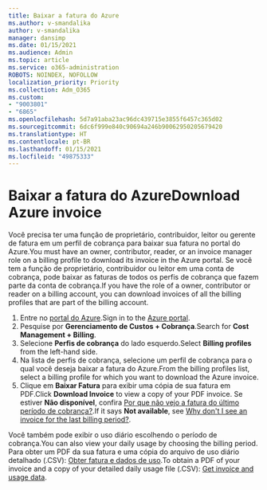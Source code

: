 ```yaml
---
title: Baixar a fatura do Azure
ms.author: v-smandalika
author: v-smandalika
manager: dansimp
ms.date: 01/15/2021
ms.audience: Admin
ms.topic: article
ms.service: o365-administration
ROBOTS: NOINDEX, NOFOLLOW
localization_priority: Priority
ms.collection: Adm_O365
ms.custom:
- "9003801"
- "6865"
ms.openlocfilehash: 5d7a91aba23ac96dc439715e3855f6457c365d02
ms.sourcegitcommit: 6dc6f999e840c90694a246b90062950205679420
ms.translationtype: HT
ms.contentlocale: pt-BR
ms.lasthandoff: 01/15/2021
ms.locfileid: "49875333"
---
```

# <a name="download-azure-invoice"></a><span data-ttu-id="05ec2-102">Baixar a fatura do Azure</span><span class="sxs-lookup"><span data-stu-id="05ec2-102">Download Azure invoice</span></span>

<span data-ttu-id="05ec2-103">Você precisa ter uma função de proprietário, contribuidor, leitor ou gerente de fatura em um perfil de cobrança para baixar sua fatura no portal do Azure.</span><span class="sxs-lookup"><span data-stu-id="05ec2-103">You must have an owner, contributor, reader, or an invoice manager role on a billing profile to download its invoice in the Azure portal.</span></span> <span data-ttu-id="05ec2-104">Se você tem a função de proprietário, contribuidor ou leitor em uma conta de cobrança, pode baixar as faturas de todos os perfis de cobrança que fazem parte da conta de cobrança.</span><span class="sxs-lookup"><span data-stu-id="05ec2-104">If you have the role of a owner, contributor or reader on a billing account, you can download invoices of all the billing profiles that are part of the billing account.</span></span>

1. <span data-ttu-id="05ec2-105">Entre no [portal do Azure](https://portal.azure.com/).</span><span class="sxs-lookup"><span data-stu-id="05ec2-105">Sign in to the [Azure portal](https://portal.azure.com/).</span></span>
2. <span data-ttu-id="05ec2-106">Pesquise por **Gerenciamento de Custos + Cobrança**.</span><span class="sxs-lookup"><span data-stu-id="05ec2-106">Search for **Cost Management + Billing**.</span></span>
3. <span data-ttu-id="05ec2-107">Selecione **Perfis de cobrança** do lado esquerdo.</span><span class="sxs-lookup"><span data-stu-id="05ec2-107">Select **Billing profiles** from the left-hand side.</span></span>
4. <span data-ttu-id="05ec2-108">Na lista de perfis de cobrança, selecione um perfil de cobrança para o qual você deseja baixar a fatura do Azure.</span><span class="sxs-lookup"><span data-stu-id="05ec2-108">From the billing profiles list, select a billing profile for which you want to download the Azure invoice.</span></span>
5. <span data-ttu-id="05ec2-109">Clique em **Baixar Fatura** para exibir uma cópia de sua fatura em PDF.</span><span class="sxs-lookup"><span data-stu-id="05ec2-109">Click **Download Invoice** to view a copy of your PDF invoice.</span></span> <span data-ttu-id="05ec2-110">Se estiver **Não disponível**, confira [Por que não vejo a fatura do último período de cobrança?](https://docs.microsoft.com/azure/cost-management-billing/manage/download-azure-invoice-daily-usage-date).</span><span class="sxs-lookup"><span data-stu-id="05ec2-110">If it says **Not available**, see [Why don't I see an invoice for the last billing period?](https://docs.microsoft.com/azure/cost-management-billing/manage/download-azure-invoice-daily-usage-date).</span></span>

<span data-ttu-id="05ec2-111">Você também pode exibir o uso diário escolhendo o período de cobrança.</span><span class="sxs-lookup"><span data-stu-id="05ec2-111">You can also view your daily usage by choosing the billing period.</span></span> <span data-ttu-id="05ec2-112">Para obter um PDF da sua fatura e uma cópia do arquivo de uso diário detalhado (.CSV): [Obter fatura e dados de uso](https://docs.microsoft.com/azure/cost-management-billing/manage/download-azure-invoice-daily-usage-date).</span><span class="sxs-lookup"><span data-stu-id="05ec2-112">To obtain a PDF of your invoice and a copy of your detailed daily usage file (.CSV): [Get invoice and usage data](https://docs.microsoft.com/azure/cost-management-billing/manage/download-azure-invoice-daily-usage-date).</span></span>